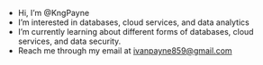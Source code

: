 - Hi, I’m @KngPayne
- I’m interested in databases, cloud services, and data analytics 
- I’m currently learning about different forms of databases, cloud services, and data security.
- Reach me through my email at ivanpayne859@gmail.com

<!---
KngPayne/KngPayne is a ✨ special ✨ repository because its `README.md` (this file) appears on your GitHub profile.
You can click the Preview link to take a look at your changes.
--->
